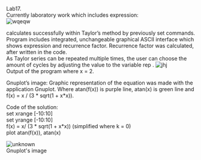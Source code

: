 Lab17.  
Currently laboratory work which includes expression:  
![wqeqw](https://user-images.githubusercontent.com/89953755/145365239-8dcdd6c8-1892-4d13-b3ae-bb92a63080e0.jpg)

calculates successfully within Taylor’s method by previously set commands. Program includes integrated,
unchangeable graphical ASCII interface which shows expression and recurrence factor. Recurrence factor was
calculated, after written in the code.  
As Taylor series can be repeated multiple times, the user can
choose the amount of cycles by adjusting the value to the variable
rep .
![jhj](https://user-images.githubusercontent.com/89953755/145365277-adb2b1ef-3f5b-4412-a98e-020846a5ae46.jpg)  
Output of the program where x = 2.

Gnuplot’s image:  Graphic representation of the equation was made with the
application Gnuplot. Where atan(f(x)) is purple line, atan(x) is
green line and f(x) = x / (3 * sqrt(1 + x*x)).

Code of the solution:  
set xrange [-10:10]  
set yrange [-10:10]   
f(x) = x/ (3 * sqrt(1 + x*x))  (simplified where k = 0)  
plot atan(f(x)), atan(x)

![unknown](https://user-images.githubusercontent.com/89953755/145365289-10ca8186-70e8-4022-bc32-ea521eca94e7.png)  
Gnuplot's image

